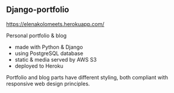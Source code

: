 ## Django-portfolio
https://elenakolomeets.herokuapp.com/

Personal portfolio & blog 
* made with Python & Django 
* using PostgreSQL database
* static & media served by AWS S3
* deployed to Heroku

Portfolio and blog parts have different styling, both compliant with responsive web design principles.
